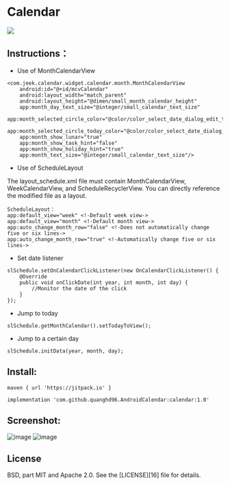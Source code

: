 Calendar
===
[![](https://jitpack.io/v/quanghd96/AndroidCalendar.svg)](https://jitpack.io/#quanghd96/AndroidCalendar)

Instructions：
---
* Use of MonthCalendarView<br/>
```
<com.jeek.calendar.widget.calendar.month.MonthCalendarView
    android:id="@+id/mcvCalendar"
    android:layout_width="match_parent"
    android:layout_height="@dimen/small_month_calendar_height"
    app:month_day_text_size="@integer/small_calendar_text_size"
    app:month_selected_circle_color="@color/color_select_date_dialog_edit_text_bg_focus"
    app:month_selected_circle_today_color="@color/color_select_date_dialog_edit_text_bg_focus"
    app:month_show_lunar="true"
    app:month_show_task_hint="false"
    app:month_show_holiday_hint="true"
    app:month_text_size="@integer/small_calendar_text_size"/>
```

* Use of ScheduleLayout<br/>

The layout_schedule.xml file must contain MonthCalendarView, WeekCalendarView, and ScheduleRecyclerView. You can directly reference the modified file as a layout.<br/>

```
ScheduleLayout：
app:default_view="week" <!-Default week view->
app:default_view="month" <!-Default month view->
app:auto_change_month_row="false" <!-Does not automatically change five or six lines->
app:auto_change_month_row="true" <!-Automatically change five or six lines->
```

* Set date listener<br/>
```
slSchedule.setOnCalendarClickListener(new OnCalendarClickListener() {
    @Override
    public void onClickDate(int year, int month, int day) {
        //Monitor the date of the click
    }
});
```
* Jump to today<br/>
```
slSchedule.getMonthCalendar().setTodayToView();
```
* Jump to a certain day<br/>
```
slSchedule.initData(year, month, day);
```

Install:<br/>
---
```
maven { url 'https://jitpack.io' }
```

```
implementation 'com.github.quanghd96.AndroidCalendar:calendar:1.0'
```

Screenshot:<br/>
---
![image](https://github.com/xiaojianglaile/Calendar/blob/master/raw/jeek_image_1.gif)
![image](https://github.com/xiaojianglaile/Calendar/blob/master/raw/jeek_image_2.png)

License
-------
BSD, part MIT and Apache 2.0. See the [LICENSE][16] file for details.
